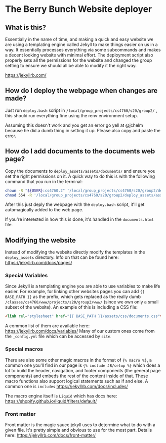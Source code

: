 # The Berry Bunch Website deployer


## What is this?
Essentially in the name of time, and making a quick and easy website we are
using a templating engine called Jekyll to make things easier on us in a way.
It essentially processes everything via some subcommands and makes a decent
looking website with minimal effort.
The deployment script also properly sets all the permissions for the website
and changed the group setting to ensure we should all be able to modify it
the right way.

https://jekyllrb.com/


## How do I deploy the webpage when changes are made?
Just run `deploy.bash` script in `/local/group_projects/cs4760/s20/group2/` ,
this should run everything fine using the renv environment setup.

Assuming this doesn't work and you get an error go yell at @jchelm because he
did a dumb thing in setting it up.  Please also copy and paste the error.


## How do I add documents to the documents web page?
Copy the documents to `deploy_assets/assets/documents/` and ensure you set the
right permissions on it.  A quick way to do this is with the following command
that you run in the terminal:
```bash
chown -R "${USER}:cs4760.2" '/local/group_projects/cs4760/s20/group2/deploy_assets/assets/documents'
chmod 554 -R '/local/group_projects/cs4760/s20/group2/deploy_assets/assets/documents'
```
After this just deply the webpage with the `deploy.bash` script, it'll get
automagically added to the web page.

If you're interested in how this is done, it's handled in the `documents.html`
file.

## Modifying the website
Instead of modifying the website directly modify the templates in the
`deploy_assets` directory.  Info on that can be found here:
https://jekyllrb.com/docs/pages/

### Special Variables
Since Jekyll is a templating engine you are able to use variables to make life
easier.  For example, for linking other websites pages you can add
`{{ BASE_PATH }}` as the prefix, which gets replaced as the really dumb
`/classes/cs4760/www/projects/s20/group2/www/` (since we own only a small
subset of the website).
An example of this is including a CSS file:
```html
<link rel="stylesheet" href="{{ BASE_PATH }}/assets/css/documents.css">
```
A common list of them are available here: https://jekyllrb.com/docs/variables/
Many of our custom ones come from the `_config.yml` file which can be accessed
by `site`.


### Special macros
There are also some other magic macros in the format of `{% macro %}`, a
common one you'll find in our page is `{% include JB/setup %}` which
does a lot to build the header, navigation, and footer components (the general
page components) and embeds the rest of the content inside of that.  These
macro functions also support logical statements such as if and else.
A common one is `includes` https://jekyllrb.com/docs/includes/

The macro engine itself is `Liquid` which has docs here:
https://shopify.github.io/liquid/filters/default/

### Front matter
Front matter is the magic sauce jekyll uses to determine what to do with a
given file.  It's pretty simple and obvious to use for the most part.
Details here: https://jekyllrb.com/docs/front-matter/


